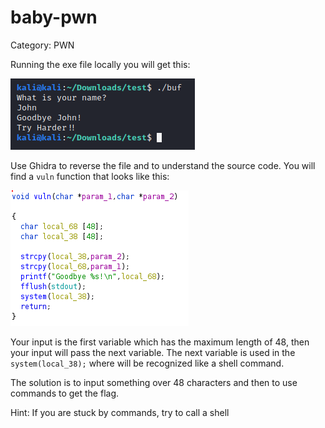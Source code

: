 # baby-pwn

Category: PWN

Running the exe file locally you will get this:

<p align="left">
  <img src="https://github.com/Abdy01/CyberEDU/blob/main/baby-pwn/first.png?raw=true"
</p>

Use Ghidra to reverse the file and to understand the source code.
You will find a `vuln` function that looks like this:

<p align="left">
  <img src="https://github.com/Abdy01/CyberEDU/blob/main/baby-pwn/second.png?raw=true"
</p>

Your input is the first variable which has the maximum length of 48, then your input will pass the next variable.
The next variable is used in the `system(local_38);` where will be recognized like a shell command.

The solution is to input something over 48 characters and then to use commands to get the flag.

Hint: If you are stuck by commands, try to call a shell
